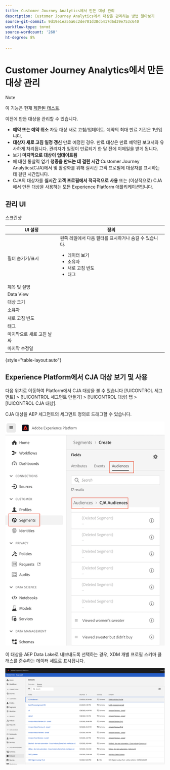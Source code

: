 ```yaml
---
title: Customer Journey Analytics에서 만든 대상 관리
description: Customer Journey Analytics에서 대상을 관리하는 방법 알아보기
source-git-commit: 9d19e1ea55a6c2de701d38cb417d6d39e753c640
workflow-type: tm+mt
source-wordcount: '260'
ht-degree: 8%

---
```



# Customer Journey Analytics에서 만든 대상 관리

>[!NOTE]
>
>이 기능은 현재 [제한된 테스트](/help/release-notes/releases.md).

이전에 만든 대상을 관리할 수 있습니다.

* **예약 또는 예약 취소** 자동 대상 새로 고침/업데이트. 예약의 최대 만료 기간은 1년입니다.
* **대상자 새로 고침 일정 갱신** 만료 예정인 경우. 만료 대상은 만료 예약된 보고서와 유사하게 처리됩니다. 관리자가 일정이 만료되기 한 달 전에 이메일을 받게 됩니다.
* 보기 **마지막으로 대상이 업데이트됨**
* 에 대한 통찰력 얻기 **청중을 만드는 데 걸린 시간** Customer Journey Analytics(CJA)에서 및 활성화를 위해 실시간 고객 프로필에 대상자를 표시하는 데 걸린 시간입니다.
* CJA의 대상자를 **실시간 고객 프로필에서 적극적으로 사용** 또는 (이상적으로) CJA에서 만든 대상을 사용하는 모든 Experience Platform 애플리케이션입니다.

## 관리 UI

스크린샷

| UI 설정 | 정의 |
| --- | --- |
| 필터 숨기기/표시 | 왼쪽 레일에서 다음 필터를 표시하거나 숨길 수 있습니다. <ul><li>데이터 보기</li><li>소유자</li><li>새로 고침 빈도</li><li>태그</li></ul> |
| 제목 및 설명 |  |
| Data View |
| 대상 크기 |  |
| 소유자 |  |
| 새로 고침 빈도 |  |
| 태그 |  |
| 마지막으로 새로 고친 날짜 |  |
| 마지막 수정일 |  |

{style=&quot;table-layout:auto&quot;}

## Experience Platform에서 CJA 대상 보기 및 사용

다음 위치로 이동하여 Platform에서 CJA 대상을 볼 수 있습니다 [!UICONTROL 세그먼트] > [!UICONTROL 세그먼트 만들기] > [!UICONTROL 대상] 탭 > [!UICONTROL CJA 대상].

CJA 대상을 AEP 세그먼트의 세그먼트 정의로 드래그할 수 있습니다.

![](assets/audiences-aep.png)

이 대상을 AEP Data Lake로 내보내도록 선택하는 경우, XDM 개별 프로필 스키마 클래스를 준수하는 데이터 세트로 표시됩니다.

![](assets/aep-datalake.png)

